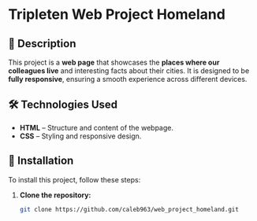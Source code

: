 # Tripleten Web Project Homeland  

## 📌 Description  
This project is a **web page** that showcases the **places where our colleagues live** and interesting facts about their cities. It is designed to be **fully responsive**, ensuring a smooth experience across different devices.  

## 🛠 Technologies Used  
- **HTML** – Structure and content of the webpage.  
- **CSS** – Styling and responsive design.  

## 📂 Installation  
To install this project, follow these steps:  

1. **Clone the repository:**  
   ```bash
   git clone https://github.com/caleb963/web_project_homeland.git
